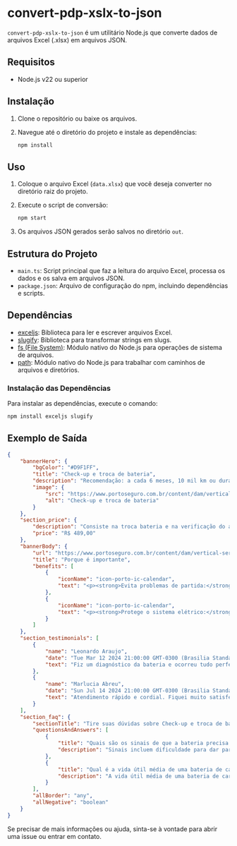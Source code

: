 # convert-pdp-xslx-to-json

`convert-pdp-xslx-to-json` é um utilitário Node.js que converte dados de arquivos Excel (.xlsx) em arquivos JSON.

## Requisitos

- Node.js v22 ou superior

## Instalação

1. Clone o repositório ou baixe os arquivos.

2. Navegue até o diretório do projeto e instale as dependências:

   ```sh
   npm install
   ```

## Uso

1. Coloque o arquivo Excel (`data.xlsx`) que você deseja converter no diretório raiz do projeto.

2. Execute o script de conversão:

   ```sh
   npm start
   ```

3. Os arquivos JSON gerados serão salvos no diretório `out`.

## Estrutura do Projeto

- `main.ts`: Script principal que faz a leitura do arquivo Excel, processa os dados e os salva em arquivos JSON.
- `package.json`: Arquivo de configuração do npm, incluindo dependências e scripts.

## Dependências

- [exceljs](https://www.npmjs.com/package/exceljs): Biblioteca para ler e escrever arquivos Excel.
- [slugify](https://www.npmjs.com/package/slugify): Biblioteca para transformar strings em slugs.
- [fs (File System)](https://nodejs.org/api/fs.html): Módulo nativo do Node.js para operações de sistema de arquivos.
- [path](https://nodejs.org/api/path.html): Módulo nativo do Node.js para trabalhar com caminhos de arquivos e diretórios.

### Instalação das Dependências

Para instalar as dependências, execute o comando:

```sh
npm install exceljs slugify
```

## Exemplo de Saída

```json
{
	"bannerHero": {
		"bgColor": "#D9F1FF",
		"title": "Check-up e troca de bateria",
		"description": "Recomendação: a cada 6 meses, 10 mil km ou durante troca e reparo de pneus\nInclui: mão de obra, avaliação da capacidade e troca da bateria",
		"image": {
			"src": "https://www.portoseguro.com.br/content/dam/vertical-servicos/centro-automotivo-porto/conteudo/bh-servico-automotivo-pastilha-freio.webp",
			"alt": "Check-up e troca de bateria"
		}
	},
	"section_price": {
		"description": "Consiste na troca bateria e na verificação do alternador e do sistema de carregamento, garantindo que todo o sistema elétrico esteja funcionando corretamente.",
		"price": "R$ 489,00"
	},
	"bannerBody": {
		"url": "https://www.portoseguro.com.br/content/dam/vertical-servicos/centro-automotivo-porto/conteudo/bb-servico-automotivo-troca-de-oleo.webp",
		"title": "Porque é importante",
		"benefits": [
			{
				"iconName": "icon-porto-ic-calendar",
				"text": "<p><strong>Evita problemas de partida:</strong> a bateria fornece a energia inicial para o motor de arranque. Se ela estiver fraca ou desgastada, o carro pode não ligar, especialmente em dias mais frios, quando o motor exige mais energia para funcionar.</p>"
			},
			{
				"iconName": "icon-porto-ic-calendar",
				"text": "<p><strong>Protege o sistema elétrico:</strong> baterias desgastadas ou com baixa carga podem gerar flutuações de tensão, o que pode danificar componentes elétricos do veículo, como centralinas, sensores e outros dispositivos sensíveis à variação de voltagem.</p>"
			}
		]
	},
	"section_testimonials": [
		{
			"name": "Leonardo Araujo",
			"date": "Tue Mar 12 2024 21:00:00 GMT-0300 (Brasilia Standard Time)",
			"text": "Fiz um diagnóstico da bateria e ocorreu tudo perfeito."
		},
		{
			"name": "Marlucia Abreu",
			"date": "Sun Jul 14 2024 21:00:00 GMT-0300 (Brasilia Standard Time)",
			"text": "Atendimento rápido e cordial. Fiquei muito satisfeita."
		}
	],
	"section_faq": {
		"sectionTitle": "Tire suas dúvidas sobre Check-up e troca de bateria",
		"questionsAndAnswers": [
			{
				"title": "Quais são os sinais de que a bateria precisa ser trocada?",
				"description": "Sinais incluem dificuldade para dar partida no veículo, luzes fracas, cheiro de ácido ou vazamentos, e a luz de verificação da bateria no painel acesa."
			},
			{
				"title": "Qual é a vida útil média de uma bateria de carro?",
				"description": "A vida útil média de uma bateria de carro é de 3 a 5 anos, mas pode variar dependendo do uso e das condições climáticas."
			}
		],
		"allBorder": "any",
		"allNegative": "boolean"
	}
}
```

Se precisar de mais informações ou ajuda, sinta-se à vontade para abrir uma issue ou entrar em contato.
